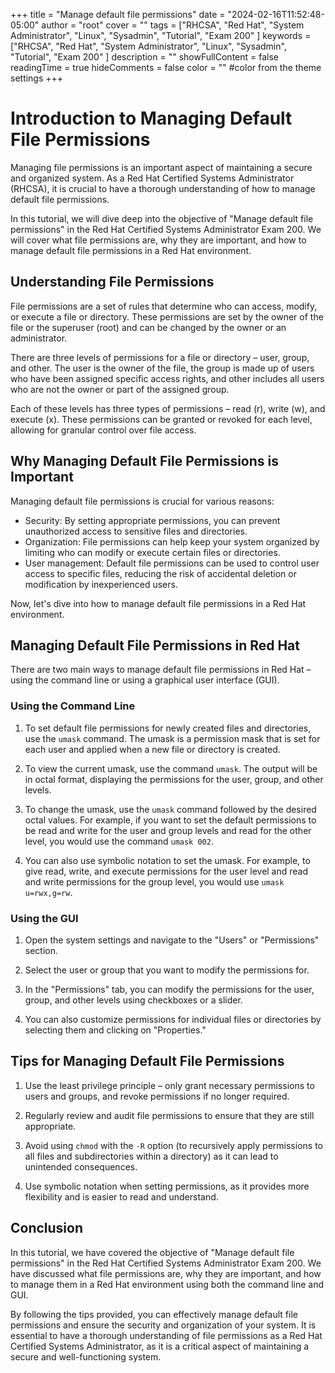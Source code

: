 +++
title = "Manage default file permissions"
date = "2024-02-16T11:52:48-05:00"
author = "root"
cover = ""
tags = ["RHCSA", "Red Hat", "System Administrator", "Linux", "Sysadmin", "Tutorial", "Exam 200" ]
keywords = ["RHCSA", "Red Hat", "System Administrator", "Linux", "Sysadmin", "Tutorial", "Exam 200" ]
description = ""
showFullContent = false
readingTime = true
hideComments = false
color = "" #color from the theme settings
+++


# Introduction to Managing Default File Permissions

Managing file permissions is an important aspect of maintaining a secure and organized system. As a Red Hat Certified Systems Administrator (RHCSA), it is crucial to have a thorough understanding of how to manage default file permissions.

In this tutorial, we will dive deep into the objective of "Manage default file permissions" in the Red Hat Certified Systems Administrator Exam 200. We will cover what file permissions are, why they are important, and how to manage default file permissions in a Red Hat environment.

## Understanding File Permissions

File permissions are a set of rules that determine who can access, modify, or execute a file or directory. These permissions are set by the owner of the file or the superuser (root) and can be changed by the owner or an administrator.

There are three levels of permissions for a file or directory – user, group, and other. The user is the owner of the file, the group is made up of users who have been assigned specific access rights, and other includes all users who are not the owner or part of the assigned group.

Each of these levels has three types of permissions – read (r), write (w), and execute (x). These permissions can be granted or revoked for each level, allowing for granular control over file access.

## Why Managing Default File Permissions is Important

Managing default file permissions is crucial for various reasons:

- Security: By setting appropriate permissions, you can prevent unauthorized access to sensitive files and directories.
- Organization: File permissions can help keep your system organized by limiting who can modify or execute certain files or directories.
- User management: Default file permissions can be used to control user access to specific files, reducing the risk of accidental deletion or modification by inexperienced users.

Now, let's dive into how to manage default file permissions in a Red Hat environment.

## Managing Default File Permissions in Red Hat

There are two main ways to manage default file permissions in Red Hat – using the command line or using a graphical user interface (GUI).

### Using the Command Line

1. To set default file permissions for newly created files and directories, use the `umask` command. The umask is a permission mask that is set for each user and applied when a new file or directory is created.

2. To view the current umask, use the command `umask`. The output will be in octal format, displaying the permissions for the user, group, and other levels.

3. To change the umask, use the `umask` command followed by the desired octal values. For example, if you want to set the default permissions to be read and write for the user and group levels and read for the other level, you would use the command `umask 002`.

4. You can also use symbolic notation to set the umask. For example, to give read, write, and execute permissions for the user level and read and write permissions for the group level, you would use `umask u=rwx,g=rw`.

### Using the GUI

1. Open the system settings and navigate to the "Users" or "Permissions" section.

2. Select the user or group that you want to modify the permissions for.

3. In the "Permissions" tab, you can modify the permissions for the user, group, and other levels using checkboxes or a slider.

4. You can also customize permissions for individual files or directories by selecting them and clicking on "Properties."

## Tips for Managing Default File Permissions

1. Use the least privilege principle – only grant necessary permissions to users and groups, and revoke permissions if no longer required.

2. Regularly review and audit file permissions to ensure that they are still appropriate.

3. Avoid using `chmod` with the `-R` option (to recursively apply permissions to all files and subdirectories within a directory) as it can lead to unintended consequences.

4. Use symbolic notation when setting permissions, as it provides more flexibility and is easier to read and understand.

## Conclusion

In this tutorial, we have covered the objective of "Manage default file permissions" in the Red Hat Certified Systems Administrator Exam 200. We have discussed what file permissions are, why they are important, and how to manage them in a Red Hat environment using both the command line and GUI.

By following the tips provided, you can effectively manage default file permissions and ensure the security and organization of your system. It is essential to have a thorough understanding of file permissions as a Red Hat Certified Systems Administrator, as it is a critical aspect of maintaining a secure and well-functioning system. 